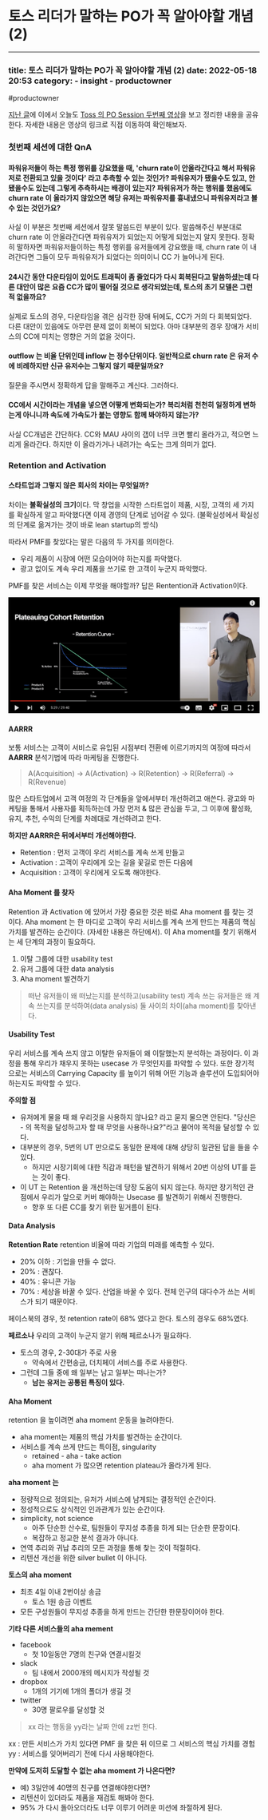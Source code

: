 # 토스 리더가 말하는 PO가 꼭 알아야할 개념 (2)

***

### title: 토스 리더가 말하는 PO가 꼭 알아야할 개념 (2) date: 2022-05-18 20:53 category: - insight - productowner

\#productowner

[지난 글](https://blog.mhson.world/2022/05/08/insights/20220508-toss-po-session-01/)에 이에서 오늘도 [Toss 의 PO Session 두번째 영상](https://youtu.be/0KgOCKJ1PG4)을 보고 정리한 내용을 공유한다. 자세한 내용은 영상의 링크로 직접 이동하여 확인해보자.

### 첫번째 세션에 대한 QnA

#### 파워유저들이 하는 특정 행위를 강요했을 때, 'churn rate이 안올라간다고 해서 파워유저로 전환되고 있을 것이다' 라고 추측할 수 있는 것인가? 파워유저가 됐을수도 있고, 안됐을수도 있는데 그렇게 추측하시는 배경이 있는지? 파워유저가 하는 행위를 했음에도 churn rate 이 올라가지 않았으면 해당 유저는 파워유저를 흉내냈으니 파워유저라고 볼 수 있는 것인가요?

사실 이 부분은 첫번째 세션에서 잘못 말씀드린 부분이 있다. 말씀해주신 부분대로 churn rate 이 안올라간다면 파워유저가 되었는지 어떻게 되었는지 알지 못한다. 정확히 말하자면 파워유저들이하는 특정 행위를 유저들에게 강요했을 때, churn rate 이 내려간다면 그들이 모두 파워유저가 되었다는 의미이니 CC 가 늘어나게 된다.

#### 24시간 동안 다운타임이 있어도 트래픽이 좀 줄었다가 다시 회복된다고 말씀하셨는데 다른 대안이 많은 요즘 CC가 많이 떨어질 것으로 생각되었는데, 토스의 초기 모델은 그런 적 없을까요?

실제로 토스의 경우, 다운타임을 겪은 심각한 장애 뒤에도, CC가 거의 다 회복되었다. 다른 대안이 있음에도 아무런 문제 없이 회복이 되었다. 아마 대부분의 경우 장애가 서비스의 CC에 미치는 영향은 거의 없을 것이다.

#### outflow 는 비율 단위인데 inflow 는 정수단위이다. 일반적으로 churn rate 은 유저 수에 비례하지만 신규 유저수는 그렇지 않기 때문일까요?

질문을 주시면서 정확하게 답을 말해주고 계신다. 그러하다.

#### CC에서 시간이라는 개념을 넣으면 어떻게 변화되는가? 복리처럼 천천히 일정하게 변하는게 아니니까 속도에 가속도가 붙는 영향도 함께 봐야하지 않는가?

사실 CC개념은 간단하다. CC와 MAU 사이의 갭이 너무 크면 빨리 올라가고, 적으면 느리게 올라간다. 하지만 이 올라가거나 내려가는 속도는 크게 의미가 없다.

### Retention and Activation

#### 스타트업과 그렇지 않은 회사의 차이는 무엇일까?

차이는 **불확실성의 크기**이다. 막 창업을 시작한 스타트업이 제품, 시장, 고객의 세 가지를 확실하게 알고 파악했다면 이제 경영의 단계로 넘어갈 수 있다. (불확실성에서 확실성의 단계로 옮겨가는 것이 바로 lean startup의 방식)

따라서 PMF를 찾았다는 말은 다음의 두 가지를 의미한다.

* 우리 제품이 시장에 어떤 모습이어야 하는지를 파악했다.
* 광고 없이도 계속 우리 제품을 쓰기로 한 고객이 누군지 파악했다.

PMF를 찾은 서비스는 이제 무엇을 해야할까? 답은 Rentention과 Activation이다.

![](../../.gitbook/assets/Pasted-image-20220518210600.png)

#### AARRR

보통 서비스는 고객이 서비스로 유입된 시점부터 전환에 이르기까지의 여정에 따라서 **AARRR** 분석기법에 따라 마케팅을 진행한다.

> A(Acquisition) -> A(Activation) -> R(Retention) -> R(Referral) -> R(Revenue)

많은 스타트업에서 고객 여정의 각 단계들을 앞에서부터 개선하려고 애쓴다. 광고와 마케팅을 통해서 사용자를 획득하는데 가장 먼저 & 많은 관심을 두고, 그 이후에 활성화, 유지, 추천, 수익의 단계를 차례대로 개선하려고 한다.

**하지만 AARRR은 뒤에서부터 개선해야한다.**

* Retention : 먼저 고객이 우리 서비스를 계속 쓰게 만들고
* Activation : 고객이 우리에게 오는 길을 꽃길로 만든 다음에
* Acquisition : 고객이 우리에게 오도록 해야한다.

#### Aha Moment 를 찾자

Retention 과 Activation 에 있어서 가장 중요한 것은 바로 Aha moment 를 찾는 것이다. Aha moment 는 한 마디로 고객이 우리 서비스를 계속 쓰게 만드는 제품의 핵심 가치를 발견하는 순간이다. (자세한 내용은 하단에서). 이 Aha moment를 찾기 위해서는 세 단계의 과정이 필요하다.

1. 이탈 그룹에 대한 usability test
2. 유저 그룹에 대한 data analysis
3. Aha moment 발견하기

> 떠난 유저들이 왜 떠났는지를 분석하고(usability test) 계속 쓰는 유저들은 왜 계속 쓰는지를 분석하여(data analysis) 둘 사이의 차이(aha moment)를 찾아낸다.

#### Usability Test

우리 서비스를 계속 쓰지 않고 이탈한 유저들이 왜 이탈했는지 분석하는 과정이다. 이 과정을 통해 우리가 채우지 못하는 usecase 가 무엇인지를 파악할 수 있다. 또한 장기적으로는 서비스의 Carrying Capacity 를 높이기 위해 어떤 기능과 솔루션이 도입되어야 하는지도 파악할 수 있다.

**주의할 점**

* 유저에게 물을 때 왜 우리것을 사용하지 않나요? 라고 묻지 물으면 안된다. "당신은 - 의 목적을 달성하고자 할 때 무엇을 사용하나요?"라고 물어야 목적을 달성할 수 있다.
* 대부분의 경우, 5번의 UT 만으로도 동일한 문제에 대해 상당히 일관된 답을 들을 수 있다.
  * 하지만 시장기회에 대한 직감과 패턴을 발견하기 위해서 20번 이상의 UT를 듣는 것이 좋다.
* 이 UT 는 Retention 을 개선하는데 당장 도움이 되지 않는다. 하지만 장기적인 관점에서 우리가 앞으로 커버 해야하는 Usecase 를 발견하기 위해서 진행한다.
  * 향후 또 다른 CC를 찾기 위한 밑거름이 된다.

#### Data Analysis

**Retention Rate** retention 비율에 따라 기업의 미래를 예측할 수 있다.

* 20% 이하 : 기업을 만들 수 없다.
* 20% : 괜찮다.
* 40% : 유니콘 가능
* 70% : 세상을 바꿀 수 있다. 산업을 바꿀 수 있다. 전체 인구의 대다수가 쓰는 서비스가 되기 때문이다.

페이스북의 경우, 첫 retention rate이 68% 였다고 한다. 토스의 경우도 68%였다.

**페르소나** 우리의 고객이 누군지 알기 위해 페르소나가 필요하다.

* 토스의 경우, 2-30대가 주로 사용
  * 약속에서 간편송금, 더치페이 서비스를 주로 사용한다.
* 그런데 그들 중에 왜 일부는 남고 일부는 떠나는가?
  * **남는 유저는 공통된 특징이 있다.**

#### Aha Moment

retention 을 높이려면 aha moment 운동을 늘려야한다.

* aha moment는 제품의 핵심 가치를 발견하는 순간이다.
* 서비스를 계속 쓰게 만드는 특이점, singularity
  * retained - aha - take action
  * aha moment 가 많으면 retention plateau가 올라가게 된다.

**aha moment 는**

* 정량적으로 정의되는, 유저가 서비스에 남게되는 결정적인 순간이다.
* 정성적으로도 상식적인 인과관계가 있는 순간이다.
* simplicity, not science
  * 아주 단순한 산수로, 팀원들이 무지성 추종을 하게 되는 단순한 문장이다.
  * 복잡하고 정교한 분석 결과가 아니다.
* 연역 추리와 귀납 추리의 모든 과정을 통해 찾는 것이 적절하다.
* 리텐션 개선을 위한 silver bullet 이 아니다.

**토스의 aha moment**

* 최초 4일 이내 2번이상 송금
  * 토스 1원 송금 이벤트
* 모든 구성원들이 무지성 추종을 하게 만드는 간단한 한문장이어야 한다.

**기타 다른 서비스들의 aha mement**

* facebook
  * 첫 10일동안 7명의 친구와 연결시킬것
* slack
  * 팀 내에서 2000개의 메시지가 작성될 것
* dropbox
  * 1개의 기기에 1개의 폴더가 생길 것
* twitter
  * 30명 팔로우를 달성할 것

> xx 라는 행동을 yy라는 날짜 안에 zz번 한다.

xx : 만든 서비스가 가치 있다면 PMF 을 찾은 뒤 이므로 그 서비스의 핵심 가치를 경험 yy : 서비스를 잊어버리기 전에 다시 사용해야한다.

**만약에 도저히 도달할 수 없는 aha moment 가 나온다면?**

* 예) 3일안에 40명의 친구를 연결해야한다면?
* 리텐션이 있더라도 제품을 재검토 해봐야 한다.
* 95% 가 다시 돌아오더라도 너무 이루기 어려운 미션에 좌절하게 된다.
